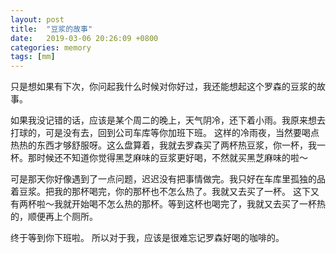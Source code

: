 ```yaml
---
layout: post
title:  "豆浆的故事"
date:   2019-03-06 20:26:09 +0800
categories: memory
tags: [mm]
---
```


只是想如果有下次，你问起我什么时候对你好过，我还能想起这个罗森的豆浆的故事。

如果我没记错的话，应该是某个周二的晚上，天气阴冷，还下着小雨。我原来想去打球的，可是没有去，回到公司车库等你加班下班。
这样的冷雨夜，当然要喝点热热的东西才够舒服呀。这么盘算着，我就去罗森买了两杯热豆浆，你一杯，我一杯。那时候还不知道你觉得黑芝麻味的豆浆更好喝，不然就买黑芝麻味的啦～

可是那天你好像遇到了一点问题，迟迟没有把事情做完。我只好在车库里孤独的品着豆浆。把我的那杯喝完，你的那杯也不怎么热了。我就又去买了一杯。
这下又有两杯啦～我就开始喝不怎么热的那杯。等到这杯也喝完了，我就又去买了一杯热的，顺便再上个厕所。

终于等到你下班啦。
所以对于我，应该是很难忘记罗森好喝的咖啡的。
